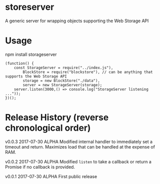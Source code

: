 # storeserver
A generic server for wrapping objects supporting the Web Storage API

# Usage

npm install storageserver


```
(function() {
	const StorageServer = require("../index.js"),
		BlockStore = require("blockstore"), // can be anything that supports the Web Storage API
		storage = new BlockStore("./data"),
		server = new StorageServer(storage);
	server.listen(3000,() => console.log("StorageServer listening ..."));
})();
```


# Release History (reverse chronological order)

v0.0.3 2017-07-30 ALPHA Modified internal handler to immediately set a timeout and return. Maximizes load that can be handled at the expense of RAM.

v0.0.2 2017-07-30 ALPHA Modified `listen` to take a callback or return a Promise if no callback is provided.

v0.0.1 2017-07-30 ALPHA First public release
